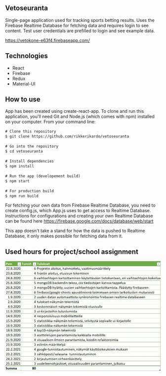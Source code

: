 ## Vetoseuranta

Single-page application used for tracking sports betting results. Uses the Firebase Realtime Database for fetching data and requires login to see content. Test user credentials are prefilled to login and see example data.

https://vetokone-e63f4.firebaseapp.com/

## Technologies

- React
- Firebase
- Redux
- Material-UI

## How to use

App has been created using create-react-app.
To clone and run this application, you'll need Git and Node.js (which comes with npm) installed on your computer. From your command line:

```
# Clone this repository
$ git clone https://github.com/rikkerikardo/vetoseuranta

# Go into the repository
$ cd vetoseuranta

# Install dependencies
$ npm install

# Run the app (developement build)
$ npm start

# For production build
$ npm run build
```

For fetching your own data from Firebase Realtime Database, you need to create config.js, which App.js uses to get access to Realtime Database. Instructions for configurations and creating your own Realtime Database can be found here https://firebase.google.com/docs/database/web/start

This app doesn't take a stand for how the data is pushed to Realtime Database, it only makes possible for fetching data from it.

## Used hours for project/school assignment

![Used hours for project](docs/tyoaikaseuranta.png)
